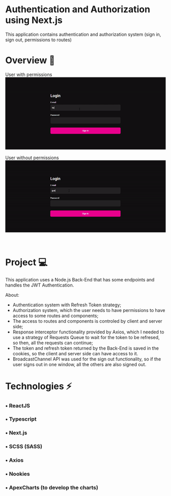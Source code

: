 # Authentication and Authorization using Next.js

This application contains authentication and authorization system (sign in, sign out, permissions to routes)
<br />

# Overview 🎥

User with permissions
![Auth - User with permissions](./.github/AuthNextGif1.gif)

User without permissions
![Auth - User without permissions](./.github/AuthNextGif2.gif)

<br />

# Project 💻

This application uses a Node.js Back-End that has some endpoints and handles the JWT Authentication.

About:

- Authentication system with Refresh Token strategy;
- Authorization system, which the user needs to have permissions to have access to some routes and components;
- The access to routes and components is controled by client and server side;
- Response interceptor functionality provided by Axios, which I needed to use a strategy of Requests Queue to wait for the token to be refresed, so then, all the requests can continue;
- The token and refresh token returned by the Back-End is saved in the cookies, so the client and server side can have access to it.
- BroadcastChannel API was used for the sign out functionality, so if the user signs out in one window, all the others are also signed out.

# Technologies ⚡

### • ReactJS

### • Typescript

### • Next.js

### • SCSS (SASS)

### • Axios

### • Nookies

### • ApexCharts (to develop the charts)
